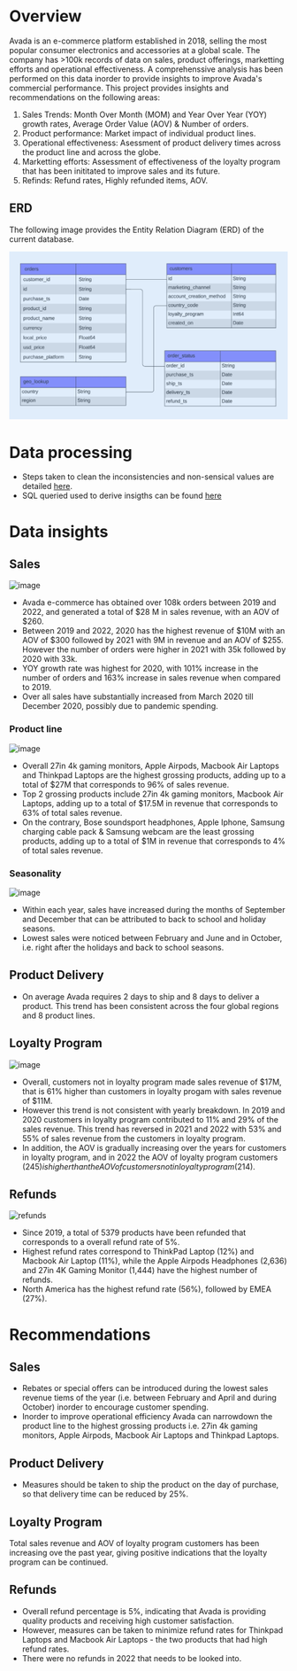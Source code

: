 
# Overview

Avada is an e-commerce platform established in 2018, selling the most popular consumer electronics and accessories at a global scale.
The company has >100k records of data on sales, product offerings, marketting efforts and operational effectiveness. 
A comprehenssive analysis has been performed on this data inorder to provide insights to improve Avada's commercial performance.
This project provides insights and recommendations on the following areas:
1. Sales Trends: Month Over Month (MOM) and Year Over Year (YOY) growth rates, Average Order Value (AOV) & Number of orders.
2. Product performance: Market impact of individual product lines.
3. Operational effectiveness: Asessment of product delivery times across the product line and across the globe.
4. Marketting efforts: Assessment of effectiveness of the loyalty program that has been inititated to improve sales and its future.
5. Refinds: Refund rates, Highly refunded items, AOV.

## ERD
The following image provides the Entity Relation Diagram (ERD) of the current database.

![Image ALT](https://github.com/shilpakarumanchi/Avada-e-commerce/blob/cc68913111f297ffdfe4c47ef0bf36e37101e2fd/ERD.png)

# Data processing
- Steps taken to clean the inconsistencies and non-sensical values are detailed [here](https://github.com/shilpakarumanchi/Avada-e-commerce/blob/f541a30ab36c7882ae310ac77c14eef550c869cc/Avada_issue_log.xlsx).
- SQL queried used to derive insigths can be found [here](https://github.com/shilpakarumanchi/Avada-e-commerce/blob/471184cb64ad8eb3ade58a3a6c11e3cae75aae50/sql_code.sql)

# Data insights
## Sales 
![image](https://github.com/user-attachments/assets/a7060bcd-98e1-4ee7-b4d9-f8834f15b458)

- Avada e-commerce has obtained over 108k orders between 2019 and 2022, and generated a total of $28 M in sales revenue, with an AOV of $260.
- Between 2019 and 2022, 2020 has the highest revenue of $10M with an AOV of $300 followed by 2021 with 9M in revenue and an AOV of $255. However the number of orders were higher in 2021 with 35k followed by 2020 with 33k.
- YOY growth rate was highest for 2020, with 101% increase in the number of orders and 163% increase in sales revenue when compared to 2019.
- Over all sales have substantially increased from March 2020 till December 2020, possibly due to pandemic spending.

	
### Product line
![image](https://github.com/user-attachments/assets/512e4d86-d5c6-4d50-9a18-1c9f5db6b5c7)

- Overall 27in 4k gaming monitors, Apple Airpods, Macbook Air Laptops and Thinkpad Laptops are the highest grossing products, adding up to a total of $27M that corresponds to 96% of sales revenue. 
- Top 2 grossing products include 27in 4k gaming monitors, Macbook Air Laptops, adding up to a total of $17.5M in revenue that corresponds to 63% of total sales revenue. 
- On the contrary, Bose soundsport headphones, Apple Iphone, Samsung charging cable pack & Samsung webcam are the least grossing products, adding up to a total of $1M in revenue that corresponds to 4% of total sales revenue.
### Seasonality
![image](https://github.com/user-attachments/assets/7cafa699-251f-4785-93ea-dab9789f8705)

- Within each year, sales have increased during the months of September and December that can be attributed to back to school and holiday seasons.
- Lowest sales were noticed between February and June and in October, i.e. right after the holidays and back to school seasons. 

## Product Delivery
- On average Avada requires 2 days to ship and 8 days to deliver a product. This trend has been consistent across the four global regions and 8 product lines.
## Loyalty Program
![image](https://github.com/user-attachments/assets/2840b0e0-c9fb-499e-8249-b650d6187c7a)

- Overall, customers not in loyalty program made sales revenue of $17M, that is 61% higher than customers in loyalty progam with sales revenue of $11M.
- However this trend is not consistent with yearly breakdown. In 2019 and 2020 customers in loyalty program contributed to 11% and 29% of the sales revenue. This trend has reversed in 2021 and 2022 with 53% and 55% of sales revenue from the customers in loyalty program.
- In addition, the AOV is gradually increasing over the years for customers in loyalty program, and in 2022 the AOV of loyalty program customers ($245) is higher than the AOV of customers not in loyalty program ($214).
  
## Refunds
![refunds](https://github.com/user-attachments/assets/f085e4e0-275c-42c0-a66c-da09db42dee1)

- Since 2019, a total of 5379 products have been refunded that corresponds to a overall refund rate of 5%.
- Highest refund rates correspond to ThinkPad Laptop (12%) and Macbook Air Laptop (11%), while the Apple Airpods Headphones (2,636) and 27in 4K Gaming Monitor (1,444) have the highest number of refunds.
- North America has the highest refund rate (56%), followed by EMEA (27%).

# Recommendations
## Sales 
- Rebates or special offers can be introduced during the lowest sales revenue tiems of the year (i.e. between February and April and during October) inorder to encourage customer spending.
- Inorder to improve operational efficiency Avada can narrowdown the product line to the highest grossing products i.e. 27in 4k gaming monitors, Apple Airpods, Macbook Air Laptops and Thinkpad Laptops.
## Product Delivery
- Measures should be taken to ship the product on the day of purchase, so that delivery time can be reduced by 25%. 
## Loyalty Program
Total sales revenue and AOV of loyalty program customers has been increasing ove the past year, giving positive indications that the loyalty program can be continued.
## Refunds
- Overall refund percentage is 5%, indicating that Avada is providing quality products and receiving high customer satisfaction.
- However, measures can be taken to minimize refund rates for Thinkpad Laptops and Macbook Air Laptops - the two products that had high refund rates.
- There were no refunds in 2022 that needs to be looked into.
